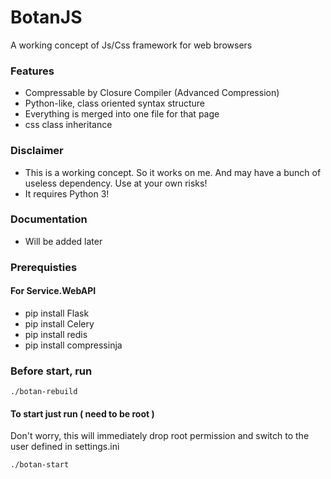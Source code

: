 # BotanJS
A working concept of Js/Css framework for web browsers

### Features
- Compressable by Closure Compiler (Advanced Compression)
- Python-like, class oriented syntax structure
- Everything is merged into one file for that page
- css class inheritance

### Disclaimer
- This is a working concept. So it works on me. And may have a bunch of useless dependency. Use at your own risks!
- It requires Python 3!


### Documentation
- Will be added later

### Prerequisties
#### For Service.WebAPI
- pip install Flask
- pip install Celery
- pip install redis
- pip install compressinja

### Before start, run
```
./botan-rebuild
```

#### To start just run ( need to be root )
Don't worry, this will immediately drop root permission and switch to the user defined in settings.ini
```
./botan-start
```
